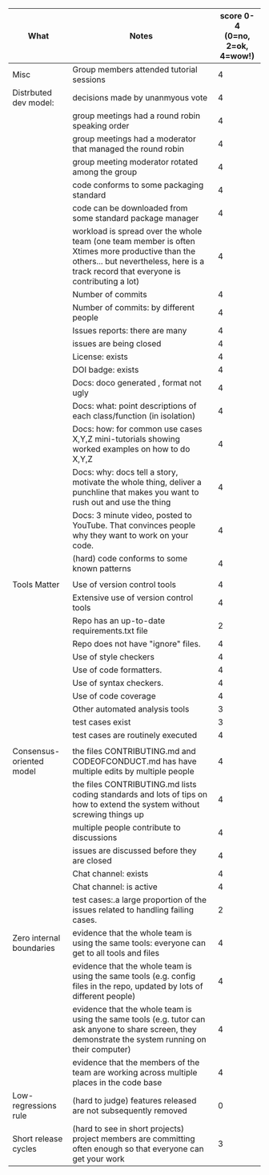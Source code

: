 |What | Notes|score 0-4<br>(0=no, 2=ok, 4=wow!)|
|-----|------|------|
|Misc | Group members attended tutorial sessions| 4 |
|Distrbuted dev model: | decisions made by unanmyous vote| 4
|| group meetings had a round robin speaking order| 4
|| group meetings had a moderator that managed the round robin| 4
|| group meeting moderator rotated among  the group| 4
|| code conforms to some packaging standard| 4
|| code can be downloaded from some standard package manager| 4
| |workload is spread over the whole team (one team member is often Xtimes more productive than the others... but nevertheless, here is a track record that everyone is contributing a lot)| 4 | 
|| Number of commits| 4 | 
|| Number of commits: by different people| 4 
|| Issues reports: there are many| 4 
||  issues are being  closed| 4 
|| License: exists| 4 
|| DOI badge: exists |4
||Docs: doco generated , format not ugly |4
||Docs: what: point descriptions of each class/function (in isolation) |4
||Docs: how: for common use cases X,Y,Z mini-tutorials showing worked examples on how to do X,Y,Z |4
||Docs: why: docs tell a story, motivate the whole thing, deliver a punchline that makes you want to rush out and use the thing|4
||Docs: 3 minute video, posted to YouTube. That convinces people why they want to work on your code.|4
|| (hard) code conforms to some known patterns |4
||||
|Tools Matter| Use of version control tools|4
|| Extensive use of version control tools |4
|| Repo has an up-to-date requirements.txt file|2
|| Repo does not have "ignore" files.|4
||Use of  style checkers |4
|| Use of code  formatters. |4
|| Use of syntax checkers. |4
|| Use of code coverage |4
|| Other automated analysis tools |3
|| test cases exist |3
|| test cases are routinely executed |4
||||
| Consensus-oriented model|   the files CONTRIBUTING.md and CODEOFCONDUCT.md has have multiple edits by multiple people |4| 
| | the files CONTRIBUTING.md lists coding standards and lots of tips on how to extend the system without screwing things up|4|
| | multiple people contribute to discussions|4|
|| issues are discussed before they are closed|4|
|| Chat channel: exists|4|
|| Chat channel: is active |4|
|| test cases:.a large proportion of the issues related to handling failing cases.|2|
| Zero internal boundaries | evidence that the whole team is using the same tools: everyone can get to all tools and files|4|
| | evidence that the whole team is using the same tools (e.g. config files in the repo, updated by lots of different people)|4|
| | evidence that the whole team is using the same tools (e.g. tutor can ask anyone to share screen, they demonstrate the system running on their computer)|4|
| | evidence that the members of the team are working across multiple places in the code base|4|
| Low-regressions rule | (hard to judge) features released are not subsequently removed|0|
|Short release cycles | (hard to see in short projects) project members are committing often enough so that everyone can get your work|3|
